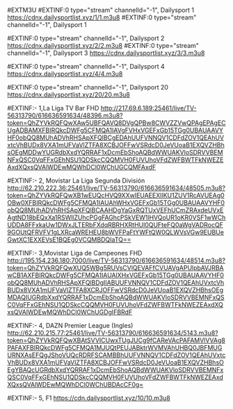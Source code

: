 #EXTM3U
#EXTINF:0 type="stream" channelId="-1", Dailysport 1
https://cdnx.dailysportlist.xyz/1/1.m3u8
#EXTINF:0 type="stream" channelId="-1", Dailysport 1


#EXTINF:0 type="stream" channelId="-1", Dailysport 2
https://cdnx.dailysportlist.xyz/2/2.m3u8
#EXTINF:0 type="stream" channelId="-1", Dailysport 3
https://cdnx.dailysportlist.xyz/3/3.m3u8

#EXTINF:0 type="stream" channelId="-1", Dailysport 4
https://cdnx.dailysportlist.xyz/4/4.m3u8

#EXTINF:0 type="stream" channelId="-1", Dailysport 20
https://cdnx.dailysportlist.xyz/20/20.m3u8
 
#EXTINF:- 1,La Liga TV Bar FHD
http://217.69.6.189:25461/live/TV-56313790/616636591634/48396.m3u8?token=QhZYVkRQFQwXAw5UBFQAVQ8DVgQPBw8CWVZZVwQPAgEPAgECUgADBAMXFBIRQkcDWFg5CFMQA1IAVgFVHxVGEFxGb15TGg0UBAUAAVYHF0obQQ8MUhADVhRHSApXFQlBCgEDAhUUFVNNQV1CDFdZOV1QEAhUVxtcVhBUDx8VXA1mUFVaVlZTFA8XCBJOFFwVSRdcD0JeVUoaB1EXQVZHBhsOEgMDDwYUGRdbXxdYQRRAF1xDcmEbShoAQBdWWUAKVloSDRVVBEMNFxQSC0VqFFxGEhNSU1QDSkcCQQMVH0FUVUhoVFdZWFBWTFkNWEZEAxdXQxsQVAlWDEwMQWhDCl0WChUGCQMFAxdF
 
#EXTINF:- 2, Movistar La Liga Segunda División 
http://62.210.222.36:25461/live/TV-56313790/616636591634/48505.m3u8?token=QhZYVkRQFQwXB1wEUQcHVQ9XXwIEUAEEXlIKU1ZUV1RcAVUEAg0OBw0XFBIRQkcDWFg5CFMQA1IAUAhWHxVGEFxGb15TGg0UBAUAAVYHF0obQQ8MUhADVhRHSApXFQlBCAAHDgYaGxRQTUxVEFhUCmZRAxdeUVxEAgtND18bEQxXa1RSWllZUhcPGgFAGhcPSkVEW1lHVQoUR1oKR0VSF1wWChUDDA8FFxkaUw1DWxJLTERbFXdqRBRHXRtHUl0QUFteFQ0aWgVADRocQF9GOUtQFRVFV1gLXRcaWREHEU8bWVFPaFtYWFtQW0QLWVsVGw9EUBUeGwtXC1EXXEVsE1BQEg0VCQMBDQIaTQ==
 
#EXTINF:- 3,Movistar Liga de Campeones FHD
http://195.154.236.180:7000/live/TV-56313790/616636591634/48514.m3u8?token=QhZYVkRQFQwXUQ5WBg5RUVsCVlQEVAFfCVUAVgAPUlpbAVJRBAwCB1AXFBIRQkcDWFg5CFMQA1IAUAlXHxVGEFxGb15TGg0UBAUAAVYHF0obQQ8MUhADVhRHSApXFQlBDgIIABUUFVNNQV1CDFdZOV1QEAhUVxtcVhBUDx8VXA1mUFVaVlZTFA8XCRJOFFwVSRdcD0JeVUoaB1EXQVZHBhsOEgMDAQIUGRdbXxdYQRRAF1xDcmEbShoAQBdWWUAKVloSDRVVBEMNFxQSC0VqFFxGEhNSU1QDSkcCQQMVH0FUVUhoVFdZWFBWTFkNWEZEAxdXQxsQVAlWDEwMQWhDCl0WChUGDgIFBRdF
 
#EXTINF:- 4, DAZN Premier League (Ingles)
http://62.210.215.77:25461/live/TV-56313790/616636591634/5143.m3u8?token=QhZYVkRQFQwXBAtSVVICUwxTUgJUCg9fCAReVAcPAFAMVlVVAg8PAFAXFBIRQkcDWFg5CFMQA1MJUQtPEUJABktrWVMVAhUHBQ0JBFMUGURNXAsEFQgJShoVUQcRDRFSCAMBBhUUFVNNQV1CDFdZOV1QEAhUVxtcVhBUDx8VXA1mUFVaVlZTFA8XCBJOFFwVSRdcD0JeVUoaB1EXQVZHBhsOEgYBAQcUGRdbXxdYQRRAF1xDcmEbShoAQBdWWUAKVloSDRVVBEMNFxQSC0VqFFxGEhNSU1QDSkcCQQMVH0FUVUhoVFdZWFBWTFkNWEZEAxdXQxsQVAlWDEwMQWhDCl0WChUBDAcCF0g=

#EXTINF:- 5, F1
https://cdn.dailysportlist.xyz/10/10.m3u8
